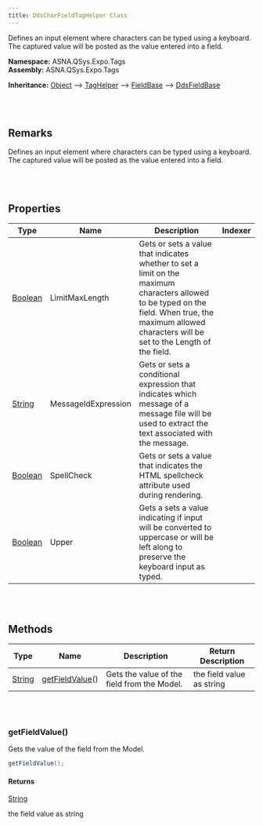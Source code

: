 ```yaml
---
title: DdsCharFieldTagHelper Class
---
```


Defines an input element where characters can be typed using a keyboard. The captured value will be posted as the value entered into a field.

**Namespace:** ASNA.QSys.Expo.Tags <br/>
**Assembly:** ASNA.QSys.Expo.Tags

**Inheritance:** [Object](https://docs.microsoft.com/en-us/dotnet/api/system.object) --> [TagHelper](https://docs.microsoft.com/en-us/dotnet/api/microsoft.aspnetcore.razor.taghelpers.taghelper) --> [FieldBase](/reference/asna-qsys-expo/expo-tags/field-base.html) --> [DdsFieldBase](/reference/asna-qsys-expo/expo-tags/dds-field-base.html)

<br>
<br>

## Remarks

Defines an input element where characters can be typed using a keyboard. The captured value will be posted as the value entered into a field.

[//]: # ($$TODO: Complete the Remarks section.)

<br>
<br>

## Properties

| Type | Name | Description | Indexer
| --- | --- | --- | --- 
| [Boolean](https://docs.microsoft.com/en-us/dotnet/api/system.boolean) | LimitMaxLength | Gets or sets a value that indicates whether to set a limit on the maximum characters allowed to be typed on the field. When true, the maximum allowed characters will be set to the Length of the field. | 
| [String](https://docs.microsoft.com/en-us/dotnet/api/system.string) | MessageIdExpression | Gets or sets a conditional expression that indicates which message of a message file will be used to extract the text associated with the message. | 
| [Boolean](https://docs.microsoft.com/en-us/dotnet/api/system.boolean) | SpellCheck | Gets or sets a value that indicates the HTML spellcheck attribute used during rendering. | 
| [Boolean](https://docs.microsoft.com/en-us/dotnet/api/system.boolean) | Upper | Gets a sets a value indicating if input will be converted to uppercase or will be left along to preserve the keyboard input as typed. | 

<br>
<br>

## Methods

| Type | Name | Description | Return Description 
| --- | --- | --- | --- 
| [String](https://docs.microsoft.com/en-us/dotnet/api/system.string) | [getFieldValue](#getfieldvalue)() | Gets the value of the field from the Model. | the field value as string

<br>
<br>

### getFieldValue()

Gets the value of the field from the Model.

```cs
getFieldValue();
```

#### Returns

[String](https://docs.microsoft.com/en-us/dotnet/api/system.string)

the field value as string


<br>
<br>

